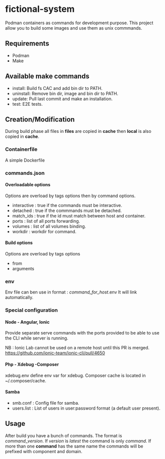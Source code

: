 # fictional-system

Podman containers as commands for development purpose.
This project allow you to build some images and use them as unix commmands.

## Requirements

- Podman
- Make

## Available make commands

- install: Build fs CAC and add bin dir to PATH.
- uninstall: Remove bin dir, image and bin dir to PATH.
- update: Pull last commit and make an installation.
- test: E2E tests.

## Creation/Modification

During build phase all files in **files** are copied in **cache** then **local** is also copied in **cache**.

### Containerfile
A simple Dockerfile

### commands.json

#### Overloadable options
Options are overload by tags options then by command options.

- interactive : true if the commands must be interactive.
- detached : true if the commmands must be detached.
- match_ids : true if the id must match between host and container.
- ports : list of all ports forwarding.
- volumes : list of all volumes binding.
- workdir : workdir for command.

#### Build options
Options are overload by tags options

- from
- arguments

### env
Env file can ben use in format : *command_for_host*.env
It will link automatically.

### Special configuration

#### Node - Angular, Ionic

Provide separate serve commands with the ports provided to be able to use the CLI while server is running.

NB : Ionic Lab cannot be used on a remote host until this PR is merged.
https://github.com/ionic-team/ionic-cli/pull/4650

#### Php - Xdebug -Composer

xdebug.env define env var for xdebug.
Composer cache is located in ~/.composer/cache.

#### Samba

- smb.conf : Config file for samba.
- users.list : List of users in user:password format (a default user present).

## Usage

After build you have a bunch of commands.
The format is *command*_*version*.
If *version* is *latest* the command is only *command*.
If more than one **command** has the same name the commands will be prefixed with component and domain.
